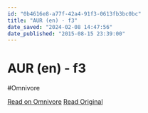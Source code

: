 ```yaml
---
id: "0b4616e8-a77f-42a4-91f3-0613fb3bc0bc"
title: "AUR (en) - f3"
date_saved: "2024-02-08 14:47:56"
date_published: "2015-08-15 23:39:00"
---
```


# AUR (en) - f3
#Omnivore

[Read on Omnivore](https://omnivore.app/me/aur-en-f-3-18d89308d11)
[Read Original](https://aur.archlinux.org/packages/f3)

